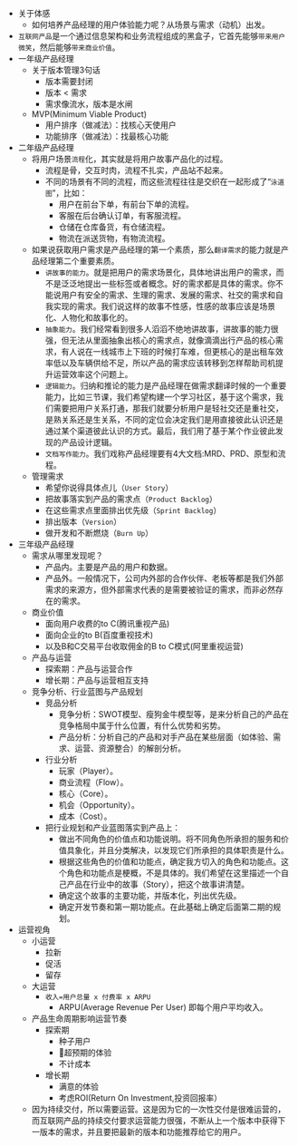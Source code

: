 - 关于体感
    - 如何培养产品经理的用户体验能力呢？从场景与需求（动机）出发。
- `互联网产品`是一个通过信息架构和业务流程组成的黑盒子，它首先能够`带来用户微笑`，然后能够`带来商业价值`。
- 一年级产品经理
    - 关于版本管理3句话
        - 版本需要封闭
        - 版本 < 需求
        - 需求像流水，版本是水闸
    - MVP(Minimum Viable Product)
        - 用户排序（做减法）：找核心天使用户
        - 功能排序（做减法）：找最核心功能
- 二年级产品经理
    - 将用户场景`流程`化，其实就是将用户故事产品化的过程。
        - 流程是骨，交互时肉，流程不扎实，产品站不起来。
        - 不同的场景有不同的流程，而这些流程往往是交织在一起形成了“`泳道图`”，比如：
            - 用户在前台下单，有前台下单的流程。
            - 客服在后台确认订单，有客服流程。
            - 仓储在仓库备货，有仓储流程。
            - 物流在派送货物，有物流流程。
    - 如果说获取用户需求是产品经理的第一个素质，那么`翻译需求`的能力就是产品经理第二个重要素质。
        - `讲故事的能力`。就是把用户的需求场景化，具体地讲出用户的需求，而不是泛泛地提出一些标签或者概念。好的需求都是具体的需求。你不能说用户有安全的需求、生理的需求、发展的需求、社交的需求和自我实现的需求。我们说这样的故事不性感，性感的故事应该是场景化、人物化和故事化的。
        - `抽象能力`。我们经常看到很多人滔滔不绝地讲故事，讲故事的能力很强，但无法从里面抽象出核心的需求点，就像滴滴出行产品的核心需求，有人说在一线城市上下班的时候打车难，但更核心的是出租车效率低以及车辆供给不足，所以产品的需求应该转移到怎样帮助司机提升运营效率这个问题上。
        - `逻辑能力`。归纳和推论的能力是产品经理在做需求翻译时候的一个重要能力，比如三节课，我们希望构建一个学习社区，基于这个需求，我们需要把用户关系打通，那我们就要分析用户是轻社交还是重社交，是熟关系还是生关系，不同的定位会决定我们是用直接彼此认识还是通过某个渠道彼此认识的方式。最后，我们用了基于某个作业彼此发现的产品设计逻辑。
        - `文档写作能力`。我们戏称产品经理要有4大文档:MRD、PRD、原型和流程。
    - 管理需求
        - 希望你说得具体点儿（`User Story`）
        - 把故事落实到产品的需求点（`Product Backlog`）
        - 在这些需求点里面排出优先级（`Sprint Backlog`）
        - 排出版本（`Version`）
        - 做开发和不断燃烧（`Burn Up`）
- 三年级产品经理
    - 需求从哪里发现呢？
        - 产品内。主要是产品的用户和数据。
        - 产品外。一般情况下，公司内外部的合作伙伴、老板等都是我们外部需求的来源方，但外部需求代表的是需要被验证的需求，而非必然存在的需求。
    - 商业价值
        - 面向用户收费的to C(腾讯重视产品)
        - 面向企业的to B(百度重视技术)
        - 以及B和C交易平台收取佣金的B to C模式(阿里重视运营)
    - 产品与运营
        - 探索期：产品与运营合作
        - 增长期：产品与运营相互支持
    - 竞争分析、行业蓝图与产品规划
        - 竞品分析
            - 竞争分析：SWOT模型、瘦狗金牛模型等，是来分析自己的产品在竞争格局中属于什么位置，有什么优势和劣势。
            - 产品分析：分析自己的产品和对手产品在某些层面（如体验、需求、运营、资源整合）的解剖分析。
        - 行业分析
            - 玩家（Player）。
            - 商业流程（Flow）。
            - 核心（Core）。
            - 机会（Opportunity）。
            - 成本（Cost）。
        - 把行业规划和产业蓝图落实到产品上：
            - 做出不同角色的价值点和功能说明。将不同角色所承担的服务和价值具象化，并且分类解决，以发现它们所承担的具体职责是什么。
            - 根据这些角色的价值和功能点，确定我方切入的角色和功能点。这个角色和功能点是梗概，不是具体的。我们希望在这里描述一个自己产品在行业中的故事（Story），把这个故事讲清楚。
            - 确定这个故事的主要功能，并版本化，列出优先级。
            - 确定开发节奏和第一期功能点。在此基础上确定后面第二期的规划。
- 运营视角
    - 小运营
        - 拉新
        - 促活
        - 留存
    - 大运营
        - `收入=用户总量 x 付费率 x ARPU`
            - ARPU(Average Revenue Per User) 即每个用户平均收入。
    - 产品生命周期影响运营节奏
        - 探索期
            - 种子用户
            - 超预期的体验
            - 不计成本
        - 增长期
            - 满意的体验
            - 考虑ROI(Return On Investment,投资回报率）
    - 因为持续交付，所以需要运营。这是因为它的一次性交付是很难运营的，而互联网产品的持续交付要求运营能力很强，不断从上一个版本中获得下一版本的需求，并且要把最新的版本和功能推荐给它的用户。
